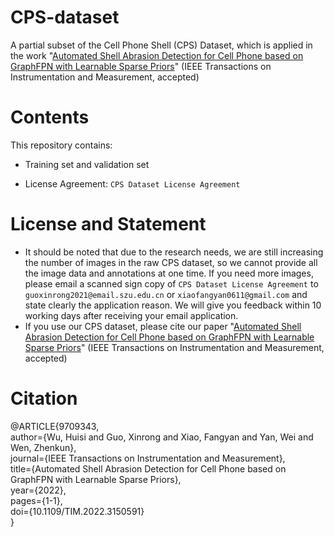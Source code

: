 # CPS-dataset
A partial subset of the Cell Phone Shell (CPS) Dataset, which is applied in the work "[Automated Shell Abrasion Detection for Cell Phone based on GraphFPN with Learnable Sparse Priors](https://ieeexplore.ieee.org/document/9709343)" (IEEE Transactions on Instrumentation and Measurement, accepted)

# Contents
This repository contains:
* Training set and validation set
<!-- * Corresponding annotation JSON files with two annotation formats: <br>
 	* the coco format: `annotation_coco.json` <br>
 	* the VIA format (generated by VGG Image Annotator): `via_region_data.json` -->
* License Agreement: `CPS Dataset License Agreement`

# License and Statement
* It should be noted that due to the research needs, we are still increasing the number of images in the raw CPS dataset, so we cannot provide all the image data and annotations at one time. If you need more images, please email a scanned sign copy of `CPS Dataset License Agreement` to `guoxinrong2021@email.szu.edu.cn` or `xiaofangyan0611@gmail.com` and state clearly the application reason. We will give you feedback within 10 working days after receiving your email application.
* If you use our CPS dataset, please cite our paper "[Automated Shell Abrasion Detection for Cell Phone based on GraphFPN with Learnable Sparse Priors](https://ieeexplore.ieee.org/document/9709343)" (IEEE Transactions on Instrumentation and Measurement, accepted)

# Citation
@ARTICLE{9709343,<br>
  author={Wu, Huisi and Guo, Xinrong and Xiao, Fangyan and Yan, Wei and Wen, Zhenkun},<br>
  journal={IEEE Transactions on Instrumentation and Measurement}, <br>
  title={Automated Shell Abrasion Detection for Cell Phone based on GraphFPN with Learnable Sparse Priors}, <br>
  year={2022},<br>
  pages={1-1},<br>
  doi={10.1109/TIM.2022.3150591}<br>
}<br>
